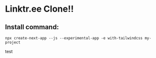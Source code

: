 # Linktr.ee Clone!!

## Install command:

    npx create-next-app --js --experimental-app -e with-tailwindcss my-project

test
